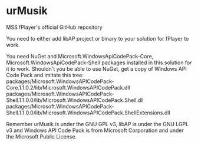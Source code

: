 urMusik
=======

MSS fPlayer's official GitHub repository

You need to either add libAP project or binary to your solution for fPlayer to work.

You need NuGet and Microsoft.WindowsApiCodePack-Core, Microsoft.WindowsApiCodePack-Shell packages installed in this solution for it to work. Shouldn't you be able to use NuGet, get a copy of Windows API Code Pack and imitate this tree:
packages/Microsoft.WindowsAPICodePack-Core.1.1.0.2/lib/Microsoft.WindowsAPICodePack.dll
packages/Microsoft.WindowsAPICodePack-Shell.1.1.0.0/lib/Microsoft.WindowsAPICodePack.Shell.dll
packages/Microsoft.WindowsAPICodePack-Shell.1.1.0.0/lib/Microsoft.WindowsAPICodePack.ShellExtensions.dll

Remember urMusik is under the GNU GPL v3, libAP is under the GNU LGPL v3 and Windows API Code Pack is from Microsoft Corporation and under the Microsoft Public License.